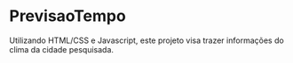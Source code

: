 # PrevisaoTempo
Utilizando HTML/CSS e Javascript, este projeto visa trazer informações do clima da cidade pesquisada.
